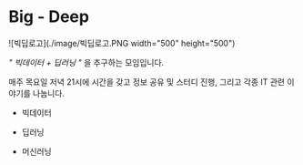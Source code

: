 # Big - Deep

![빅딥로고](./image/빅딥로고.PNG width="500" height="500")

*" 빅데이터 + 딥러닝 "* 을 추구하는 모임입니다.

매주 목요일 저녁 21시에 시간을 갖고 정보 공유 및 스터디 진행, 그리고 각종 IT 관련 이야기를 나눕니다.

- 빅데이터

- 딥러닝

- 머신러닝
